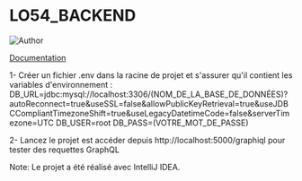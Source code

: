 # LO54_BACKEND
![Author](https://img.shields.io/badge/Made%20by-SOUFIANE%20EL%20HIDAOUI-brightgreen?style=for-the-badge)

[Documentation](https://github.com/soufianeelhidaoui/lo54_backend/tree/master/doc/com/lo54/project/service/package-summary.html)

1- Créer un fichier .env dans la racine de projet et s'assurer qu'il contient les variables d'environnement : 
    DB_URL=jdbc:mysql://localhost:3306/(NOM_DE_LA_BASE_DE_DONNÉES)?autoReconnect=true&useSSL=false&allowPublicKeyRetrieval=true&useJDBCCompliantTimezoneShift=true&useLegacyDatetimeCode=false&serverTimezone=UTC 
    DB_USER=root 
    DB_PASS=(VOTRE_MOT_DE_PASSE)

2- Lancez le projet est accéder depuis http://localhost:5000/graphiql pour tester des requettes GraphQL

Note: Le projet a été réalisé avec IntelliJ IDEA.
